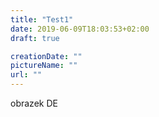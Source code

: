 ```yaml
---
title: "Test1"
date: 2019-06-09T18:03:53+02:00
draft: true

creationDate: ""
pictureName: ""
url: ""
---
```


obrazek DE
